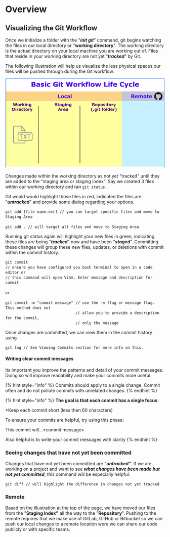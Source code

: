 # Overview

## Visualizing the Git Workflow

Once we initialize a folder with the "_**init git**_" command, git begins watching the files in our local directory or "**working directory**". The working directory is the actual directory on your local machine you are working out of. Files that reside in your working directory are not yet "_**tracked**_" by Git.

The following illustration will help us visualize the less physical spaces our files will be pushed through during the Git workflow.

![git workflow](../.gitbook/assets/screen-shot-2019-03-28-at-10.06.33-pm.png)

Changes made within the working directory as not yet "tracked" until they are added to the "staging area or staging index". Say we created 3 files within our working directory and ran `git status.` 

Git would would highlight those files in red, indicated the files are "_**untracked**_" and provide some dialog regarding your options.

```text
git add [file name.ext] // you can target specific files and move to Staging Area

git add . // will target all files and move to Staging Area
```

Running git status again will highlight your new files in green, indicating these files are being "_**tracked**_" now and have been "_**staged**_". Committing these changes will group these new files, updates, or deletions with commit within the commit history.

```text
git commit
// ensure you have configured you bash terminal to open in a code editor or
// this command will open Vimm. Enter message and description for commit

or 

git commit -m "commit message" // use the -m flag or message flag. This method does not 
                               // allow you to provide a description for the commit,
                               // only the message
```

Once changes are committed, we can view them in the commit history using

```text
git log // See Viewing Commits section for more info on this.
```

#### Writing clear commit messages

Its important you improve the patterns and detail of your commit messages. Doing so will improve readability and make your commits more useful.

{% hint style="info" %}
Commits should apply to a single change. Commit often and do not pollute commits with unrelated changes. 
{% endhint %}

{% hint style="info" %}
**The goal is that each commit has a single focus.**

\*Keep each commit short \(less then 60 characters\)

To ensure your commits are helpful, try using this phase:

This commit will...&lt;commit message&gt;

Also helpful is to write your commit messages with clarity
{% endhint %}

### Seeing changes that have not yet been committed

Changes that have not yet been committed are "_**untracked"**_. If we are working on a project and want to see _**what changes have been made but not yet committed**_, this command will be especially helpful.

```text
git diff // will highlight the difference in changes not yet tracked
```

### Remote

Based on the illustration at the top of the page, we have moved our files from the "**Staging Index"** all the way to the "**Repository**". Pushing to the remote requires that we make use of GitLab, GitHub or Bitbucket so we can push our local changes to a remote location were we can share our code publicly or with specific teams.

